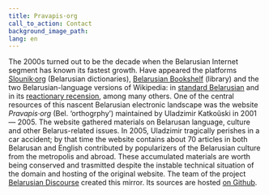 ```yaml
---
title: Pravapis·org
call_to_action: Contact
background_image_path:
lang: en
---
```


The 2000s turned out to be the decade when the Belarusian Internet segment has known its fastest growth. Have appeared the platforms [Slounik·org](http://slounik.org) (Belarusian dictionaries), [Belarusian Bookshelf](https://knihi.com) (library) and the two Belarusian-language versions of Wikipedia: in [standard Belarusian](https://be.wikipedia.org/) and in its [reactionary recension](https://be-tarask.wikipedia.org/), among many others. One of the central  resources of this nascent Belarusian electronic landscape was the website *Pravapis·org* (Bel. ‘orthogrphy’) maintained by Uladzimir Katkoŭski in 2001 — 2005. The website gathered materials on Belarusan language, culture and other Belarus-related issues. In 2005, Uladzimir tragically perishes in a car accident; by that time the website contains about 70 articles in both Belarusan and English contributed by popularizers of the Belarusian culture from the metropolis and abroad. These accumulated materials are worth being conserved and trasmitted despite the instable technical situation of the domain and hosting of the original website. The team of the project [Belarusian Discourse](https://dyskurs.be) created this mirror. Its sources are hosted [on Github](https://github.com/dyskurs/pravapis.org).
